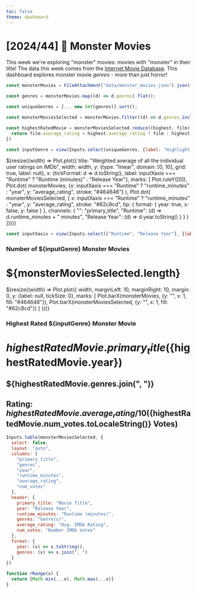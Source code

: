 ```yaml
---
toc: false
theme: dashboard
---
```


# [2024/44] 🧟 Monster Movies 

This week we're exploring "monster" movies: movies with "monster" in their title! The data this week comes from the [Internet Movie Database](https://developer.imdb.com/non-commercial-datasets/). This dashboard explores monster movie *genres* - more than just horror!

```js
const monsterMovies = FileAttachment("data/monster_movies.json").json({typed: true});
```

```js
const genres = monsterMovies.map((d) => d.genres).flat();

const uniqueGenres = [... new Set(genres)].sort();
```

```js
const monsterMoviesSelected = monsterMovies.filter((d) => d.genres.includes(inputGenre))

const highestRatedMovie = monsterMoviesSelected.reduce((highest, film) => {
  return film.average_rating > highest.average_rating ? film : highest;
})
```

```js
const inputGenre = view(Inputs.select(uniqueGenres, {label: "Highlight Genre"}))
```

<div class="grid grid-cols-3" style="grid-auto-rows: auto;">

<div class="card grid-colspan-2 grid-rowspan-2">
${resize((width) => Plot.plot({
  title: "Weighted average of all the individual user ratings on IMDb",
  width: width,
  y: {type: "linear", domain: [0, 10], grid: true, label: null},
  x: {tickFormat: d => d.toString(), label: inputXaxis === "Runtime" ? "Runtime (minutes)" : "Release Year"},
  marks: [
    Plot.ruleY([0]),
    Plot.dot(
      monsterMovies, 
      {x: inputXaxis === "Runtime" ? "runtime_minutes" : "year", y: "average_rating", stroke: "#464646"}
    ),
    Plot.dot(
      monsterMoviesSelected, 
      {
        x: inputXaxis === "Runtime" ? "runtime_minutes" : "year", 
        y: "average_rating", 
        stroke: "#62c8cd", 
        tip: {
          format: {
            year: true,
            x: false,
            y: false
          }
        },
        channels: {
          "": "primary_title",
          "Runtime": (d) => d.runtime_minutes + " minutes", 
          "Release Year": (d) => d.year.toString()
        }
      }
    )
  ]}))}

```js
const inputXaxis = view(Inputs.select(["Runtime", "Release Year"], {label: "X-axis"}))
```
</div>

<div class = "card">

### Number of ${inputGenre} Monster Movies
# ${monsterMoviesSelected.length}

${resize((width) => Plot.plot({
  width,
  marginLeft: 10,
  marginRight: 10,
  margin: 0,
  y: {label: null, tickSize: 0},
  marks: [
    Plot.barX(monsterMovies, {y: "", x: 1, fill: "#464646"}),
    Plot.barX(monsterMoviesSelected, {y: "", x: 1, fill: "#62c8cd"})
  ]
}))}

</div>

<div class = "card">

### Highest Rated ${inputGenre} Monster Movie

# ${highestRatedMovie.primary_title} (${highestRatedMovie.year})
## ${highestRatedMovie.genres.join(", ")}
## Rating: ${highestRatedMovie.average_rating} / 10 (${highestRatedMovie.num_votes.toLocaleString()} Votes)

</div>

</div>

<div>

<div class = "card" style="padding: 0;">

```js
Inputs.table(monsterMoviesSelected, {
  select: false,
  layout: "auto",
  columns: [
    "primary_title",
    "genres",
    "year",
    "runtime_minutes",
    "average_rating",
    "num_votes"
  ],
  header: {
    primary_title: "Movie Title",
    year: "Release Year",
    runtime_minutes: "Runtime (minutes)",
    genres: "Genre(s)",
    average_rating: "Avg. IMDb Rating",
    num_votes: "Number IMDb Votes"
  },
  format: {
    year: (x) => x.toString(),
    genres: (x) => x.join(", ")
  }
})
```

</div>

</div>

```js
function rRange(x) {
  return [Math.min(...x), Math.max(...x)]
}
```